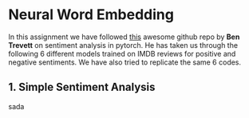 
# Neural Word Embedding
In this assignment we have followed [this](https://github.com/bentrevett/pytorch-sentiment-analysis) awesome github repo by <b>Ben Trevett</b> on sentiment analysis in pytorch.
He has taken us through the following 6 different models trained on IMDB reviews for positive and negative sentiments. We have also tried to replicate the same 6 codes.

## 1. Simple Sentiment Analysis
sada
